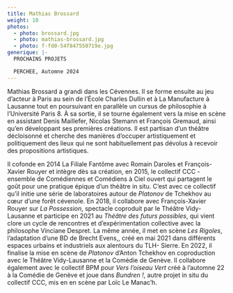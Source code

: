 ```yaml
---
title: Mathias Brossard
weight: 10
photos:
  - photo: brossard.jpg
  - photo: mathias-brossard.jpg
  - photo: f-fd0-54f847550719e.jpg
generique: |-
  P﻿ROCHAINS PROJETS

  PERCHEE, Automne 2024
---
```

Mathias Brossard a grandi dans les Cévennes. Il se forme ensuite au jeu d’acteur à Paris au sein de l’École Charles Dullin et à La Manufacture à Lausanne tout en poursuivant en parallèle un cursus de philosophie à l’Université Paris 8. À sa sortie, il se tourne également vers la mise en scène en assistant Denis Maillefer, Nicolas Stemann et François Gremaud, ainsi qu’en développant ses premières créations. Il est partisan d’un théâtre décloisonné et cherche des manières d’occuper artistiquement et politiquement des lieux qui ne sont habituellement pas dévolus à recevoir des propositions artistiques. 

Il cofonde en 2014 La Filiale Fantôme avec Romain Daroles et François-Xavier Rouyer et intègre dès sa création, en 2015, le collectif CCC - ensemble de Comédiennes et Comédiens à Ciel ouvert qui partagent le goût pour une pratique épique d’un théâtre in situ. C’est avec ce collectif qu’il initie une série de laboratoires autour de *Platonov* de Tchekhov au cœur d’une forêt cévenole. En 2018, il collabore avec François-Xavier Rouyer sur *La Possession*, spectacle coproduit par le Théâtre Vidy-Lausanne et participe en 2021 au *Théâtre des futurs possibles*, qui vient clore un cycle de rencontres et d’expérimentation collective avec la philosophe Vinciane Despret. La même année, il met en scène *Les Rigoles*, l’adaptation d’une BD de Brecht Evens,, créé en mai 2021 dans différents espaces urbains et industriels aux alentours du TLH- Sierre. En 2022, il finalise la mise en scène de *Platonov* d’Anton Tchekhov en coproduction avec le Théâtre Vidy-Lausanne et la Comédie de Genève. Il collabore également avec le collectif BPM pour *Vers l’oiseau Vert* créé à l’automne 22 à la Comédie de Genève et joue dans *Bundren !*, autre projet in situ du collectif CCC, mis en en scène par Loïc Le Manac’h.